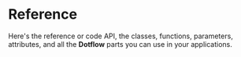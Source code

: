 # Reference

Here's the reference or code API, the classes, functions, parameters, attributes, and all the **Dotflow** parts you can use in your applications.
